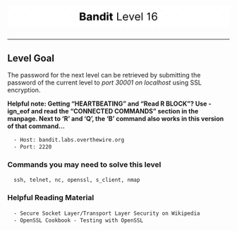 # ![Bandit Level 16](https://github.com/YunusEmreAlps/Scenarios/blob/master/CTF/ctf-bandit/Bandit%20Assets/Bandit16.png?raw=true)

---

## Level Goal

The password for the next level can be retrieved by submitting the password of the current level to *port 30001 on localhost* using SSL encryption.

**Helpful note: Getting “HEARTBEATING” and “Read R BLOCK”? Use -ign_eof and read the “CONNECTED COMMANDS” section in the manpage. Next to ‘R’ and ‘Q’, the ‘B’ command also works in this version of that command…**

``` {.sh}
  - Host: bandit.labs.overthewire.org
  - Port: 2220
```

### Commands you may need to solve this level

``` {.sh}
  ssh, telnet, nc, openssl, s_client, nmap
```

### Helpful Reading Material

``` {.sh}
  - Secure Socket Layer/Transport Layer Security on Wikipedia
  - OpenSSL Cookbook - Testing with OpenSSL
```
